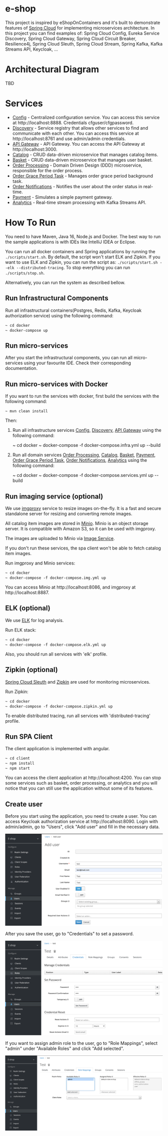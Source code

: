 # e-shop

This project is inspired by eShopOnContainers and it's built to demonstrate features of [Spring Cloud](https://spring.io/projects/spring-cloud) for 
implementing microservices architecture. In this project you can find examples of: Spring Cloud Config,
Eureka Service Discovery, Spring Cloud Gateway, Spring Cloud Circuit Breaker, Resilience4j, Spring Cloud Sleuth, 
Spring Cloud Stream, Spring Kafka, Kafka Streams API, Keycloak, ...

# Architectural Diagram
TBD

# Services
- [Config](infrastructure/config) - Centralized configuration service. You can access this service at 
  http://localhost:8888. Credentials cfguser/cfgpassword.
- [Discovery](infrastructure/discovery) - Service registry that allows other services to find and communicate with each 
  other. You can access this service at http://localhost:8761 and use admin/admin credentials.
- [API Gateway](infrastructure/gateway) - API Gateway. You can access the API Gateway at http://localhost:3000.
- [Catalog](services/catalog) - CRUD data-driven microservice that manages catalog items.
- [Basket](services/basket) - CRUD data-driven microservice that manages user basket.
- [Order Processing](services/order-processing) - Domain Driven Design (DDD) microservice, responsible for 
  the order process.
- [Order Grace Period Task](services/order-grace-period-task) - Manages order grace period background task.
- [Order Notifications](services/order-notifications) - Notifies the user about the order status in real-time.
- [Payment](services/payment) - Simulates a simple payment gateway.
- [Analytics](services/analytics) - Real-time stream processing with Kafka Streams API.

# How To Run
You need to have Maven, Java 16, Node.js and Docker. The best way to run the sample applications is with IDEs like IntelliJ IDEA 
or Eclipse.

You can run all docker containers and Spring applications by running the `./scripts/start.sh`. By default, the script
won't start ELK and Zipkin. If you want to use ELK and Zipkin, you can run the script as: 
`./scripts/start.sh --elk --distributed-tracing`. To stop everything you can run `./scripts/stop.sh`.

Alternatively, you can run the system as described bellow.

## Run Infrastructural Components
Run all infrastructural containers(Postgres, Redis, Kafka, Keycloak authorization service) using the following command:

    ~ cd docker
    ~ docker-compose up

## Run micro-services
After you start the infrastructural components, you can run all micro-services using your 
favourite IDE. Check their corresponding documentation.

## Run micro-services with Docker
If you want to run the services with docker, first build the services with the following command:

    ~ mvn clean install

Then:
1. Run all infrastructure services [Config](infrastructure/config), [Discovery](infrastructure/discovery), 
[API Gateway](infrastructure/gateway) using the following command:


    ~ cd docker
    ~ docker-compose -f docker-compose.infra.yml up --build


2. Run all domain services [Order Processing](services/order-processing), [Catalog](services/catalog),
[Basket](services/basket), [Payment](services/payment), [Order Grace Period Task](services/order-grace-period-task),
[Order Notifications](services/order-notifications), [Analytics](services/analytics) using the following command:


    ~ cd docker
    ~ docker-compose -f docker-compose.services.yml up --build


## Run imaging service (optional)

We use [imgproxy](https://imgproxy.net/) service to resize images on-the-fly. It is a fast and secure standalone server 
for resizing and converting remote images.

All catalog item images are stored in [Minio](https://github.com/minio/minio). Minio is an object storage server. It is 
compatible with Amazon S3, so it can be used with imgproxy.

The images are uploaded to Minio via [Image Service](infrastructure/image-service).

If you don't run these services, the spa client won't be able to fetch catalog item images.

Run imgproxy and Minio services:

    ~ cd docker
    ~ docker-compose -f docker-compose.img.yml up

You can access Minio at http://localhost:8086, and imgproxy at http://localhost:8887.

## ELK (optional)
We use [ELK](https://www.elastic.co/what-is/elk-stack) for log analysis.

Run ELK stack:

    ~ cd docker
    ~ docker-compose -f docker-compose.elk.yml up

Also, you should run all services with 'elk' profile.

## Zipkin (optional)
[Spring Cloud Sleuth](https://spring.io/projects/spring-cloud-sleuth) and [Zipkin](https://zipkin.io/) are used for 
monitoring microservices.

Run Zipkin:

    ~ cd docker
    ~ docker-compose -f docker-compose.zipkin.yml up

To enable distributed tracing, run all services with 'distributed-tracing' profile. 

## Run SPA Client
The client application is implemented with angular.

    ~ cd client
    ~ npm install
    ~ npm start

You can access the client application at http://localhost:4200. You can stop some services such as basket, order 
processing, or analytics and you will notice that you can still use the application without some of its features.

## Create user
Before you start using the application, you need to create a user. You can access Keycloak authorization service at
http://localhost:8090. Login with admin/admin, go to "Users", click "Add user" and fill in the necessary data.

![Add User](images/add-user.png)

After you save the user, go to "Credentials" to set a password.

![Set Password](images/set-password.png)

If you want to assign admin role to the user, go to "Role Mappings", select "admin" under "Available Roles" and click
"Add selected".

![Assign Admin Role](images/assign-admin-role.png)
